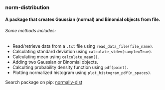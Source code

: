### norm-distribution
#### A package that creates Gaussian (normal) and Binomial objects from file.
###### Some methods includes:
- Read/retrieve data from a `.txt` file using `read_data_file(file_name)`.
- Calculating standard deviation using `calculate_stdev(sample=True)`.
- Calculating mean using `calculate_mean()`.
- Adding two Gaussian or Binomial objects.
- Calculting probability density function using `pdf(point)`.
- Plotting normalized histogram using `plot_histogram_pdf(n_spaces)`.

Search package on pip: [normally-dist](https://pypi.org/project/normally-dist/0.6/)

